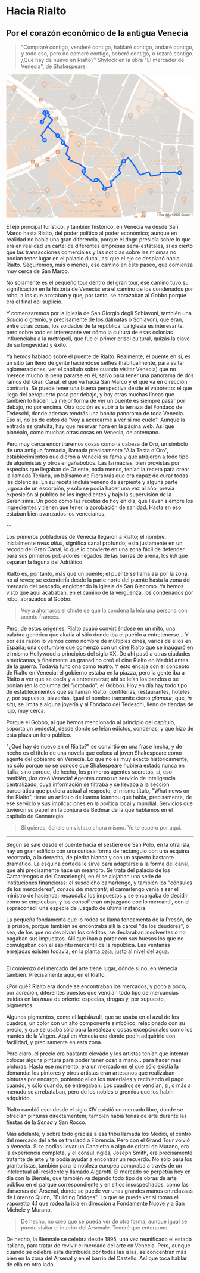 # Hacia Rialto
## Por el corazón económico de la antigua Venecia

> "Compraré contigo, venderé contigo, hablaré contigo, andaré contigo, y todo
> eso, pero no comeré contigo, beberé contigo, o rezaré contigo. ¿Qué hay de
> nuevo en Rialto?" Shylock en la obra "El mercader de Venecia", de
> Shakespeare.

![Un paseo hasta Rialto](img/paseos-por-venecia-3.jpeg)

El eje principal turístico, y también histórico, en Venecia va desde San Marco
hasta Rialto, del poder político al poder económico; aunque en realidad no había
una gran diferencia, porque el dogo presidía sobre lo que era en realidad un
cártel de diferentes empresas semi-estatales, sí es cierto que las transacciones
comerciales y las noticias sobre las mismas no podían tener lugar en el palacio
ducal, así que el eje se desplazó hacia Rialto. Seguiremos, más o menos, ese
camino en este paseo, que comienza muy cerca de San Marco.

No solamente es el pequeño tour dentro del gran tour, ese camino tuvo su
significación en la historia de Venecia: era el camino de los condenados por
robo, a los que azotaban y que, por tanto, se abrazaban al Gobbo porque era el
final del suplicio.

Y comenzaremos por la Iglesia de San Giorgio degli Schiavoni, también una *Scuola*
o gremio, y precisamente de los dálmatas o Schiavoni, que eran, entre otras
cosas, los soldados de la república. La iglesia es interesante, pero sobre todo
es interesante ver cómo la cultura de esas colonias influenciaba a la metrópoli,
que fue el primer crisol cultural, quizás la clave de su longevidad y éxito.

Ya hemos hablado sobre el puente de Rialto. Realmente, el puente en si, es un sitio tan lleno de
gente haciéndose selfies (habitualmente, para evitar aglomeraciones, ver el
capítulo sobre cuando visitar Venecia) que no merece mucho la pena pararse en él, salvo para
tener una panorama de dos ramos del Gran Canal, el que va hacia San Marco y el
que va en dirección contraria. Se puede tener una buena perspectiva desde el
vaporetto: el que llega del aeropuerto pasa por debajo, y hay otras muchas
líneas que también lo hacen. La mejor forma de ver un puente es siempre pasar
por debajo, no por encima. Otra opción es subir a la terraza del Fondaco de
Tedeschi, donde además tendrás una bonito panorama de toda Venecia. Eso sí, no
es de estos de "voy a acercarme a ver si me cuelo". Aunque la entrada es
gratuita, hay que reservar hora en la página web. Así que planéalo, como muchas
otras cosas en Venecia, de antemano.


Pero muy cerca encontraremos cosas como la cabeza
de Oro, un símbolo de una antigua farmacia, llamada precisamente "Alla Testa d'Oro", establecimientos que dieron a
Venecia su fama y que atrajeron a todo tipo de alquimistas y otros
engañabobos. Las farmacias, bien provistas por especias que llegaban de Oriente,
nada menos, tenían la receta para crear la llamada Teriaca, un bálsamo de
Fierabrás que era capaz de curar todas las dolencias. En su receta incluía
veneno de serpiente y alguna parte jugosa de un escorpión, y sólo se podía hacer
una vez al año, previa exposición al público de los ingredientes y bajo la
supervisión de la Serenísima. Un poco como las recetas de hoy en día, que llevan
siempre los ingredientes y tienen que tener la aprobación de sanidad. Hasta en
eso estaban bien avanzados los venecianos.

--

Los primeros pobladores de Venecia llegaron a Rialto; el nombre, inicialmente
*rivus altus*, significa canal profundo; está justamente en un recodo del Gran
Canal, lo que lo convierte en una zona fácil de defender para sus primeros
pobladores llegados de las barras de arena, los *lidi* que separan la laguna del
Adriático.

Rialto es, por tanto, más que un puente; el puente se llama así por la zona, no
al revés; se extendería desde la parte norte del puente hasta la zona del
mercado del pescado, englobando la iglesia de San Giacomo. Ya hemos visto que
aquí acababan, en el camino de la vergüenza, los condenados por robo, abrazados
al Gobbo.

> Voy a ahorraros el chiste de que la condena la leía una persona con acento
francés.

Pero, de estos orígenes, Rialto acabó convirtiéndose en un mito, una palabra
genérica que aludía al sitio donde iba el pueblo a entretenerse... Y por esa
razón lo vemos como nombre de múltiples cines, varios de ellos en España; una
costumbre que comenzó con un cine Rialto que se inauguró en el mismo Hollywood a
principios del siglo XX. De ahí pasó a otras ciudades americanas, y finalmente
un granadino creó el cine Rialto en Madrid antes de la guerra. Todavía funciona
como teatro. Y esto encaja con el concepto de Rialto en Venecia: el gobierno
estaba en la piazza, pero la gente iba a Rialto a ver que se cocía y a
entretenerse; ahí se leían los bandos o se ponían (en la columna del "jorobado",
el Gobbo). Hoy en día hay todo tipo de establecimientos que se llaman Rialto:
confiterías, restaurantes, hoteles y, por supuesto, pizzerías. Igual el nombre
transmite cierto *glamour*, que, *in situ*, se limita a alguna joyería y al
Fondaco dei Tedeschi, lleno de tiendas de lujo, muy cerca.

Porque el Gobbo, al que hemos mencionado al principio del capítulo, soporta un pedestal, desde donde se
leían edictos, condenas, y que hizo de esta plaza un foro público.

"¿Qué hay de nuevo en el Rialto?" se convirtió en una frase hecha, y de hecho es
el título de una novela que coloca al joven Shakespeare como agente del gobierno
en Venecia. Lo que no es muy exacto históricamente, no sólo porque no se conoce
que Shakespeare hubiera estado nunca en Italia, sino porque, de hecho, los
primeros agentes secretos, sí, eso también, ¡los creó Venecia! Agentes como un
servicio de inteligencia centralizado, cuya información se filtraba y se llevaba
a la sección burocrática que pudiera actual al respecto; el mismo título, "What
news on the Rialto", tiene un artículo de Ioanna Ioannou que habla,
precisamente, de ese servicio y sus implicaciones en la política local y
mundial. Servicios que tuvieron su papel en la conjura de Bedmar de la que
hablamos en el capítulo de Cannaregio.

> Si quieres, échale un vistazo ahora mismo. Yo te espero por aquí.

---

Según se sale desde el puente hacia el sestiere de San Polo, en la otra isla, hay un gran edificio con una curiosa forma de rectángulo con una esquina recortada, a la derecha, de piedra blanca y con un aspecto bastante dramático. La esquina cortada le sirve para adaptarse a la forma del canal, que ahí precisamente hace un meandro. Se trata del palacio de los Camarlengos o dei Camarlenghi; en él se alojaban una serie de instituciones financieras: el susodicho camarlengo, y también los "cónsules de los mercaderes", *consoli dei mercanti*; el camarlengo venía a ser el ministro de hacienda: recaudaba los impuestos y se encargaba de decidir cómo se empleaban; y los *consoli* eran un juzgado doe lo mercantil, con el sopraconsoli una especie de juzgado de última instancia.

La pequeña fondamenta que lo rodea se llama fondamenta de la Presón, de la prisión, porque también se encontraba allí la cárcel "de los deudores", o sea, de los que no devolvían los créditos, se declaraban insolventes o no pagaban sus impuestos. Allí que iban a parar con sus huesos los que no comulgaban con el espíritu mercantil de la república. Las ventanas enrejadas existen todavía, en la planta baja, justo al nivel del agua.

---

El comienzo del mercado del arte tiene lugar, dónde si no, en Venecia también. Precisamente aquí, en el Rialto.

¿Por qué? Rialto era donde se encontraban los mercados, y poco a poco, por acreción, diferentes puestos que vendían todo tipo de mercancías traídas en las *mute* de oriente: especias, drogas y, por supuesto, pigmentos.

Algunos pigmentos, como el lapislázuli, que se usaba en el azul de los cuadros, un color con un alto componente simbólico, relacionado con su precio, y que se usaba sólo para la realeza o cosas excepcionales como los mantos de la Virgen. Aquí en Venecia era donde podín adquirirlo con facilidad, y precisamente en esta zona.

Pero claro, el precio era bastante elevado y los artistas tenían que intentar colocar alguna pintura para poder tener *cash* a mano... para hacer más pinturas. Hasta ese momento, era un mercado en el que sólo existía la demanda: los pintores y otros artistas eran artesanos que realizaban pinturas por encargo, poniendo ellos los materiales y recibiendo el pago cuando, y sólo cuando, se entregaban. Los cuadros se vendían, sí, o más a menudo se arrebataban, pero de los nobles o gremios que los habín adquirido.

Rialto cambió eso: desde el siglo XIV existió un mercado libre, donde se ofrecían pinturas directamentem; también había ferias de arte durante las fiestas de la *Sensa* y San Rocco. 

Más adelante, y sobre todo gracias a esa tribu llamada los Medici, el centro del mercado del arte se trasladó a Florencia. Pero con el Grand Tour volvió a Venecia. Si te podías llevar un Canaletto o algo de cristal de Murano, era la experiencia completa, y el cónsul inglés, Joseph Smith, era precisamente tratante de arte y te podía ayudar a encontrar un recuerdo. No sólo para los granturistas, también para la nobleza europea compraba a través de un intelectual allí residente y llamado Algarotti. El mercado se perpetúa hoy en día con la Bienale, que también va dejando todo tipo de obras de arte público en el parque correspondiente y en sitios insospechados, como las dársenas del Arsenal, donde se puede ver unas grandes manos entrelazaas de Lorenzo Quinn, "Building Bridges". Lo que se puede ver si tomas el vaporetto 4.1 que rodea la isla en dirección a Fondamente Nuove y a San Michele y Murano.

> De hecho, no creo que se pueda ver de otra forma, aunque igual se puede visitar el interior del Arsenale. Tendré que enterarme.

De hecho, la Biennale se celebra desde 1895, una vez reunificado el estado italiano, para tratar de revivir el mercado del arte en Venecia. Pero, aunque cuando se celebra está distribuida por todas las islas, se concentran más bien en la zona del Arsenal y en el barrio del Castello. Así que toca hablar de ella en otro lado.

